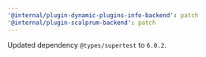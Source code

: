 ```yaml
---
'@internal/plugin-dynamic-plugins-info-backend': patch
'@internal/plugin-scalprum-backend': patch
---
```


Updated dependency `@types/supertest` to `6.0.2`.
